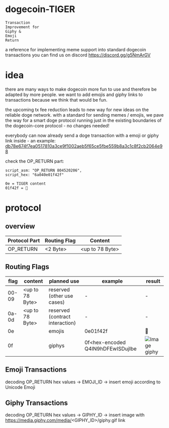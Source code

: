 # dogecoin-TIGER

```
Transaction
Improvement for
Giphy & 
Emoji
Return
```
a reference for implementing meme support into standard dogecoin transactions
you can find us on discord https://discord.gg/g5NmArGV

# idea

there are many ways to make dogecoin more fun to use and therefore be adapted by more people.
we want to add emojis and giphy links to transactions because we think that would be fun.

the upcoming tx fee reduction leads to new way for new ideas on the reliable doge network.
with a standard for sending memes / emojis, we pave the way for a smart doge protocol running
just in the existing boundaries of the dogecoin-core protocol - no changes needed!

everybody can now already send a doge transaction with a emoji or giphy link inside - an example: 
[db78e674f7ea0517810a3ce9f1002aeb5f65ce5fbe559b8a3c1c8f2cb2064e98](https://chain.so/api/v2/tx/DOGE/db78e674f7ea0517810a3ce9f1002aeb5f65ce5fbe559b8a3c1c8f2cb2064e98)

check the OP_RETURN part:
```
script_asm: "OP_RETURN 804520206",
script_hex: "6a040e01f42f"

0e = TIGER content
01f42f = 🐯
```
# protocol
## overview

Protocol Part | Routing Flag | Content 
------------- | ------------ | -------
OP_RETURN     | <2 Byte>     | <up to 78 Byte> 

## Routing Flags

flag | content | planned use | example | result
---- | ------- | ----------- | ------- | ------
00-09 | <up to 78 Byte> | reserved (other use cases) | - | -
0a-0d | <up to 78 Byte> | reserved (contract interaction) | - | -
0e | <hex-representation of an unicode emoji> | emojis | 0e01f42f | 🐯
0f | <giphy shortlink> | giphys | 0f<hex-encoded Q4IN9hDFEwISDujIbe | ![Image giphy](https://media.giphy.com/media/Q4IN9hDFEwISDujIbe/giphy.gif)

## Emoji Transactions
decoding OP_RETURN hex values -> EMOJI_ID -> insert emoji according to Unicode Emoji
                                               
## Giphy Transactions 
decoding OP_RETURN hex values -> GIPHY_ID -> insert image with https://media.giphy.com/media/<GIPHY_ID>/giphy.gif link
